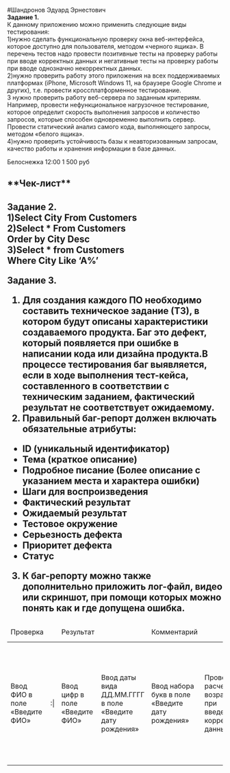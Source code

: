#Шандронов Эдуард Эрнестович  
**Задание 1.**  
К данному приложению можно применить следующие виды тестирования:  
1)нужно сделать функциональную проверку окна веб-интерфейса, которое доступно для пользователя, методом «черного ящика». В перечень тестов надо провести  позитивные тесты на проверку работы при вводе корректных данных  и негативные тесты на проверку работы при вводе однозначно некорректных данных.  
2)нужно проверить работу этого приложения на всех поддерживаемых платформах (iPhone, Microsoft Windows 11, на браузере Google Chrome и других), т.е. провести кроссплатформенное тестирование.  
3 нужно проверить работу веб-сервера по заданным критериям. Например, провести нефункциональное нагрузочное тестирование, которое определит скорость выполнения запросов и количество запросов, которые способен одновременно выполнить сервер. Провести статический анализ самого кода, выполняющего запросы,  методом «белого ящика».  
4)нужно проверить устойчивость базы к неавторизованным запросам,  качество работы и хранения информации в базе данных.  

<tbody>   
  <tr>
    <td>Белоснежка</td>
    <td>12:00</td>
    <td>1 500 руб</td>
  </tr> 
  </tbody>  
 
   
<h2>**Чек-лист**<h2/> 
<table>
<thead>  
<tr> <td>Проверка<td/> <td>Результат<td/>	<td>Комментарий<td/> <td>окно интерфейса<td/>  <tr/>
<tbody>  
<tr>
 <td>Ввод ФИО в поле «Введите ФИО»<td/>                                                                                            :|  
<td>Ввод цифр в поле «Введите ФИО»</td> 
<td>Ввод даты вида ДД.ММ.ГГГГ в поле «Введите дату рождения»</td>  
<td>Ввод набора букв в поле «Введите дату рождения»</td>
<td>Проверка расчета возраста при введении корректных данных</td>
<td>Проверка расчета возраста без введения данных в поля</td> 
<td>Проверка расчета возраста при введении 00.00.0000 в поле «Введите дату рождения»</td>
<td>Проверка расчета возраста при введении даты позже сегодняшней в поле «Введите дату рождения»</td>
<td>Проверка расчета возраста при введении сегодняшней даты в поле «Введите дату рождения»</td>
<td>Проверка расчета возраста при введении даты рождения ребенка, родившегося меньше года назад в поле «Введите дату рождения»</td> 
<td>Проверка расчета возраста при введении даты рождения человека, родившегося более 100 лет назад в поле «Введите дату рождения»</td>  
<td>Проверка работы окна интерфейса в браузере Google Chrome</td> 
<td>Проверка работы окна интерфейса в браузере Mozilla Firefox</td>		
<td>Проверка работы окна интерфейса в браузере Opera</td>  
<td>Проверка работы окна интерфейса на мобильном устройстве iPhone с IOS 13</td>  
<td>Проверка работы окна интерфейса на мобильном устройстве Android</td> 
<td>Сервер</td>
<td>Проверка работы исполняющего кода</td>
<td>Нагрузочная проверка работы сервера при одновременном выполнении 10000 запросов</td>  
<td>Проверка скорости выполнения единичного запроса</td>  
<td>База данных</td>
<td>Проверка сохранения данных о пользователе</td>
<td>Проверка сохранения системных логов</td> 
<td>Проверка безопасности доступа к данных</td>
 </thead>  
   </tbody> 

**Задание 2.**  
1)Select City From Customers  
2)Select * From Customers  
Order by City Desc  
3)Select * from Customers  
Where City Like ‘A%’  

**Задание 3.**  
1) Для создания каждого ПО  необходимо составить техническое задание (ТЗ), в котором будут описаны характеристики  создаваемого продукта. Баг  это дефект, который появляется при ошибке в написании кода или дизайна продукта.В процессе тестирования баг выявляется, если в ходе выполнения тест-кейса, составленного в соответствии с техническим заданием, фактический результат не соответствует ожидаемому.
2) Правильный баг-репорт должен включать обязательные атрибуты:
- ID (уникальный идентификатор)  
- Тема (краткое описание)  
- Подробное писание (Более описание с указанием места и характера ошибки)  
- Шаги для воспроизведения
- Фактический результат
- Ожидаемый результат  
- Тестовое окружение  
- Серьезность дефекта  
- Приоритет дефекта  
- Статус  
3) К баг-репорту можно также дополнительно приложить лог-файл, видео или скриншот, при помощи которых можно понять как и где допущена ошибка.  






